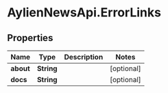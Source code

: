 # AylienNewsApi.ErrorLinks

## Properties

Name | Type | Description | Notes
------------ | ------------- | ------------- | -------------
**about** | **String** |  | [optional] 
**docs** | **String** |  | [optional] 


